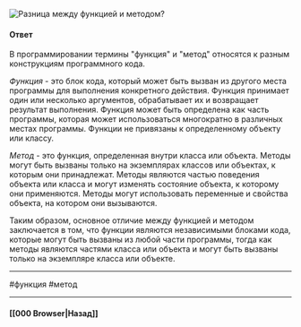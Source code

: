 
![Разница между функцией и методом?](https://youtu.be/ovV8GhIkzBE?t=645)

#### Ответ

В программировании термины "функция" и "метод" относятся к разным конструкциям программного кода.

*Функция* - это блок кода, который может быть вызван из другого места программы для выполнения конкретного действия. Функция принимает один или несколько аргументов, обрабатывает их и возвращает результат выполнения. Функция может быть определена как часть программы, которая может использоваться многократно в различных местах программы. Функции не привязаны к определенному объекту или классу.

*Метод* - это функция, определенная внутри класса или объекта. Методы могут быть вызваны только на экземплярах классов или объектах, к которым они принадлежат. Методы являются частью поведения объекта или класса и могут изменять состояние объекта, к которому они применяются. Методы могут использовать переменные и свойства объекта, на котором они вызываются.

Таким образом, основное отличие между функцией и методом заключается в том, что функции являются независимыми блоками кода, которые могут быть вызваны из любой части программы, тогда как методы являются частями класса или объекта и могут быть вызваны только на экземпляре класса или объекте.

___
#функция #метод

___

#### [[000 Browser|Назад]]